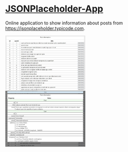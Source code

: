 # [JSONPlaceholder-App](https://jsonplaceholder-app.netlify.com/)

Online application to show information about posts from https://jsonplaceholder.typicode.com.

<picture>
<img src="screenshots/Post-table.jpg" alt="screenshot" width="50%"/>
<img src="screenshots/Post-info.jpg" alt="screenshot" width="50%"/>
</picture>
